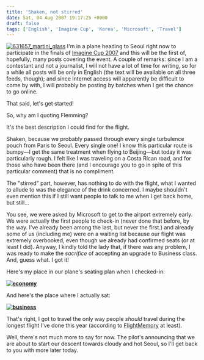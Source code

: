 ```yaml
---
title: 'Shaken, not stirred'
date: Sat, 04 Aug 2007 19:17:25 +0000
draft: false
tags: ['English', 'Imagine Cup', 'Korea', 'Microsoft', 'Travel']
---
```


[![631657_martini_glass](http://blog.madd0.com/images/WindowsLiveWriter/Shakennotstirred_14886/631657_martini_glass_thumb.jpg)](http://blog.madd0.com/images/WindowsLiveWriter/Shakennotstirred_14886/631657_martini_glass.jpg) I'm in a plane heading to Seoul right now to participate in the finals of [Imagine Cup 2007](http://imaginecup.com/) and this will be the first of, hopefully, many posts covering the event. A couple of remarks: since I am a contestant and not a journalist, I will not have a lot of time for writing, so for a while all posts will be only in English (the text will be available on all three feeds, though); and since Internet access will apparently be difficult to come by with, I will probably be posting by batches when I get the chance to go online.

That said, let's get started!

So, why am I quoting Flemming?

It's the best description I could find for the flight.

Shaken, because we probably passed through every single turbulence pouch from Paris to Seoul. Every single one! I know this particular route is bumpy—I get the same treatment when flying to Beijing—but today it was particularly rough. I felt like I was traveling on a Costa Rican road, and for those who have been there (and I encourage you to go in spite of this particular comment) that is no compliment.

The "stirred" part, however, has nothing to do with the flight, what I wanted to allude to was the elegance of the drink concerned. I maybe shouldn't even mention this if I still want people to talk to me when I get back home, but still...

You see, we were asked by Microsoft to get to the airport extremely early. We were actually the first people to check-in (never done that before, by the way. I've already been among the last, but never the first.) and already some of us (including me) were on a waiting list because our flight was extremely overbooked, even though we already had confirmed seats (or at least I did). Anyway, I kindly told the lady that, if there was any problem, I was ready to make the _sacrifice_ of accepting an upgrade to Business class. And, guess what. I got it!

Here's my place in our plane's seating plan when I checked-in:

**[![economy](http://blog.madd0.com/images/WindowsLiveWriter/Shakennotstirred_14886/economy_thumb.png)](http://blog.madd0.com/images/WindowsLiveWriter/Shakennotstirred_14886/economy.png)**

And here's the place where I actually sat:

**[![business](http://blog.madd0.com/images/WindowsLiveWriter/Shakennotstirred_14886/business_thumb.png)](http://blog.madd0.com/images/WindowsLiveWriter/Shakennotstirred_14886/business.png)**

That's right, I got to travel the only way people _should_ travel during the longest flight I've done this year (according to [FlightMemory](http://www.flightmemory.com/) at least).

Well, there's not much more to say for now. The pilot's announcing that we are about to start our descent towards cloudy and hot Seoul, so I'll get back to you with more later today.